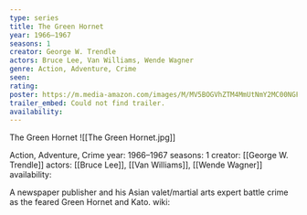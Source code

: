 ```yaml
---
type: series
title: The Green Hornet
year: 1966–1967
seasons: 1
creator: George W. Trendle
actors: Bruce Lee, Van Williams, Wende Wagner
genre: Action, Adventure, Crime
seen:
rating: 
poster: https://m.media-amazon.com/images/M/MV5BOGVhZTM4MmUtNmY2MC00NGFlLWFkMWMtM2U5MDM1MjZiYTA1XkEyXkFqcGdeQXVyNzkzODA4NzI@._V1_SX300.jpg
trailer_embed: Could not find trailer.
availability:
---
```

The Green Hornet
![[The Green Hornet.jpg]]

Action, Adventure, Crime
year: 1966–1967
seasons: 1
creator: [[George W. Trendle]]
actors: [[Bruce Lee]], [[Van Williams]], [[Wende Wagner]]
availability:

A newspaper publisher and his Asian valet/martial arts expert battle crime as the feared Green Hornet and Kato.
wiki: 


